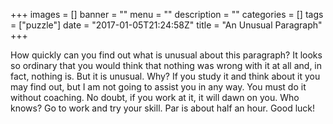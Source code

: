 +++
images = []
banner = ""
menu = ""
description = ""
categories = []
tags = ["puzzle"]
date = "2017-01-05T21:24:58Z"
title = "An Unusual Paragraph"
+++

How quickly can you find out what is unusual about this
paragraph? It looks so ordinary that you would think that
nothing was wrong with it at all and, in fact, nothing is.
But it is unusual. Why? If you study it and think about
it you may find out, but I am not going to assist you in
any way. You must do it without coaching. No doubt, if
you work at it, it will dawn on you. Who knows? Go to
work and try your skill. Par is about half an hour. Good luck!
